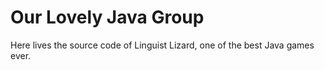 # Our Lovely Java Group

Here lives the source code of Linguist Lizard, one of the best Java games ever.


